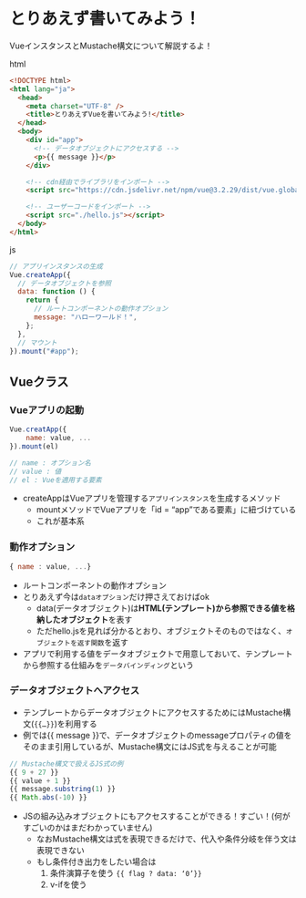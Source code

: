 # とりあえず書いてみよう！

VueインスタンスとMustache構文について解説するよ！

html

```html
<!DOCTYPE html>
<html lang="ja">
  <head>
    <meta charset="UTF-8" />
    <title>とりあえずVueを書いてみよう!</title>
  </head>
  <body>
    <div id="app">
      <!-- データオブジェクトにアクセスする -->
      <p>{{ message }}</p>
    </div>

    <!-- cdn経由でライブラリをインポート -->
    <script src="https://cdn.jsdelivr.net/npm/vue@3.2.29/dist/vue.global.js"></script>

    <!-- ユーザーコードをインポート -->
    <script src="./hello.js"></script>
  </body>
</html>
```

js

```jsx
// アプリインスタンスの生成
Vue.createApp({
  // データオブジェクトを参照
  data: function () {
    return {
      // ルートコンポーネントの動作オプション
      message: "ハローワールド！",
    };
  },
  // マウント
}).mount("#app");
```

## Vueクラス

### Vueアプリの起動

```jsx
Vue.creatApp({
	name: value, ...
}).mount(el)

// name : オプション名
// value : 値
// el : Vueを適用する要素
```

- createAppはVueアプリを管理する`アプリインスタンス`を生成するメソッド
    - mountメソッドでVueアプリを「id = “app”である要素」に紐づけている
    - これが基本系

### 動作オプション

```jsx
{ name : value, ...}
```

- ルートコンポーネントの動作オプション
- とりあえず今は`dataオプション`だけ押さえておけばok
    - data(データオブジェクト)は**HTML(テンプレート)から参照できる値を格納したオブジェクト**を表す
    - ただhello.jsを見れば分かるとおり、オブジェクトそのものではなく、`オブジェクトを返す関数`を返す
- アプリで利用する値をデータオブジェクトで用意しておいて、テンプレートから参照する仕組みを`データバインディング`という

### データオブジェクトへアクセス

- テンプレートからデータオブジェクトにアクセスするためにはMustache構文(`{{…}}`)を利用する
- 例では{{ message }}で、データオブジェクトのmessageプロパティの値をそのまま引用しているが、Mustache構文にはJS式を与えることが可能

```jsx
// Mustache構文で扱えるJS式の例
{{ 9 + 27 }}
{{ value + 1 }}
{{ message.substring(1) }}
{{ Math.abs(-10) }}
```

- JSの組み込みオブジェクトにもアクセスすることができる！すごい！(何がすごいのかはまだわかっていません)
    - なおMustache構文は式を表現できるだけで、代入や条件分岐を伴う文は表現できない
    - もし条件付き出力をしたい場合は
        1. 条件演算子を使う `{{ flag ? data: ‘0’}}`
        2. v-ifを使う